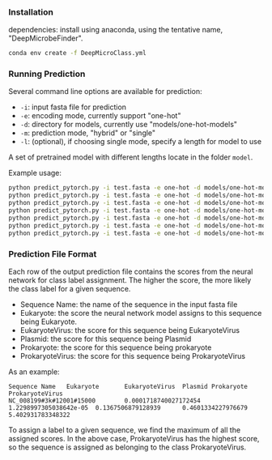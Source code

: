 ### Installation

dependencies: install using anaconda, using the tentative name, "DeepMicrobeFinder".

```sh
conda env create -f DeepMicroClass.yml
```

### Running Prediction

Several command line options are available for prediction:
* `-i`: input fasta file for prediction
* `-e`: encoding mode, currently support "one-hot" 
* `-d`: directory for models, currently use "models/one-hot-models"
* `-m`: prediction mode, "hybrid" or "single"
* `-l`: (optional), if choosing single mode, specify a length for model to use

A set of pretrained model with different lengths locate in the folder `model`.

Example usage: 

```sh
python predict_pytorch.py -i test.fasta -e one-hot -d models/one-hot-models/ -m single -l 500 
python predict_pytorch.py -i test.fasta -e one-hot -d models/one-hot-models/ -m single -l 1000
python predict_pytorch.py -i test.fasta -e one-hot -d models/one-hot-models/ -m single -l 2000
python predict_pytorch.py -i test.fasta -e one-hot -d models/one-hot-models/ -m single -l 3000
python predict_pytorch.py -i test.fasta -e one-hot -d models/one-hot-models/ -m single -l 5000
python predict_pytorch.py -i test.fasta -e one-hot -d models/one-hot-models/ -m single
python predict_pytorch.py -i test.fasta -e one-hot -d models/one-hot-models/ -m hybrid
```

### Prediction File Format 

Each row of the output prediction file contains the scores from the neural network for class label assignment. The higher the score, the more likely the class label for a given sequence.  
- Sequence Name: the name of the sequence in the input fasta file 
- Eukaryote: the score the neural network model assigns to this sequence being Eukaryote. 
- EukaryoteVirus: the score for this sequence being EukaryoteVirus 
- Plasmid: the score for this sequence being Plasmid 
- Prokaryote: the score for this sequence being prokaryote
- ProkaryoteVirus: the score for this sequence being ProkaryoteVirus  

As an example:
```
Sequence Name   Eukaryote       EukaryoteVirus  Plasmid Prokaryote      ProkaryoteVirus
NC_008199#3k#12001#15000        0.0001718740027172454   1.2298997305038642e-05  0.1367506879128939      0.4601334227976679      5.402931783348322
```

To assign a label to a given sequence, we find the maximum of all the assigned scores. In the above case, ProkaryoteVirus has the highest score, so the sequence is assigned as belonging to the class ProkaryoteVirus. 



